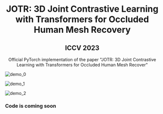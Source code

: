 <p align="center">

  <h1 align="center">JOTR: 3D Joint Contrastive Learning with Transformers for Occluded Human Mesh Recovery 
    
  </h1>
  <h2 align="center">ICCV 2023</h2>
 <div align="center">Official PyTorch implementation of the paper "JOTR: 3D Joint Contrastive Learning with Transformers for Occluded Human Mesh Recover" </div>
 <div align="center">
  </div>
</p>
<p float="center">
  <div align="center">
  </div>
</p>

![demo_0](demo/demo_0.gif)

![demo_1](demo/demo_1.gif)

![demo_2](demo/demo_2.gif)

### Code is coming soon


